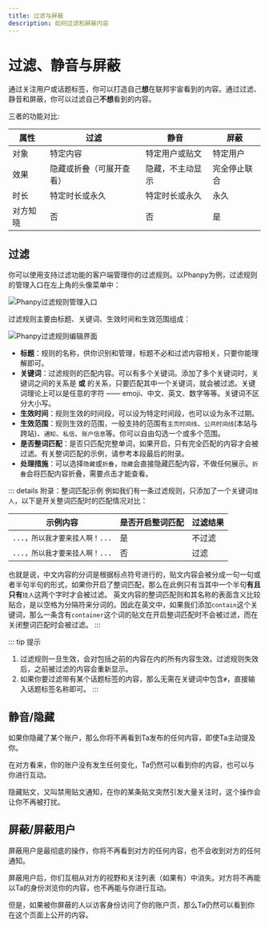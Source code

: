 ```yaml
---
title: 过滤与屏蔽
description: 如何过滤和屏蔽内容
---
```


# 过滤、静音与屏蔽

通过关注用户或话题标签，你可以打造自己**想**在联邦宇宙看到的内容。通过过滤、静音和屏蔽，你可以过滤自己**不想**看到的内容。

三者的功能对比:

| 属性 | 过滤 | 静音 | 屏蔽 |
| --- | --- | --- | --- |
| 对象 | 特定内容 | 特定用户或贴文 | 特定用户 |
| 效果 | 隐藏或折叠（可展开查看） | 隐藏，不主动显示 | 完全停止联合 |
| 时长 | 特定时长或永久 | 特定时长或永久 | 永久 |
| 对方知晓 | 否 | 否 | 是 |

## 过滤

你可以使用支持过滤功能的客户端管理你的过滤规则。以Phanpy为例，过滤规则的管理入口在左上角的头像菜单中：

![Phanpy过滤规则管理入口](https://osraw-img.owu.one/2024/10/16/670f82868c861.png)

过滤规则主要由标题、关键词、生效时间和生效范围组成：

![Phanpy过滤规则编辑界面](https://osraw-img.owu.one/2024/10/16/670f8322f1f45.png)

- **标题**：规则的名称，供你识别和管理，标题不必和过滤内容相关，只要你能理解即可。
- **关键词**：过滤规则的匹配内容。可以有多个关键词。添加了多个关键词时，关键词之间的关系是 **或** 的关系，只要匹配其中一个关键词，就会被过滤。关键词理论上可以是任意的字符 —— emoji、中文、英文、数字等等。关键词不区分大小写。
- **生效时间**：规则生效的时间段，可以设为特定时间段，也可以设为永不过期。
- **生效范围**：规则生效的范围，一般支持的范围有`主页时间线`、`公共时间线`(本站与跨站)、`通知`、`私信`、`账户信息`等。你可以自由勾选一个或多个范围。
- **是否整词匹配**：是否只匹配完整单词，如果开启，只有完全匹配的内容才会被过滤。有关整词匹配的示例，请参考本段最后的附录。
- **处理措施**：可以选择`隐藏`或`折叠`，`隐藏`会直接隐藏匹配内容，不做任何展示。`折叠`会将匹配内容折叠，需要点击才能查看。

::: details 附录：整词匹配示例
例如我们有一条过滤规则，只添加了一个关键词`挂人`，以下是开关整词匹配时的匹配情况对比：

| 示例内容 | 是否开启整词匹配 | 过滤结果 |
| --- | --- | --- |
| `...，所以我才要来挂人啊！...` | 是 | 不过滤 |
| `...，所以我才要来挂人啊！...` | 否 | 过滤 |

也就是说，中文内容的分词是根据标点符号进行的，贴文内容会被分成一句一句或者半句半句的形式，如果你开启了整词匹配，那么在此例只有当其中一个半句**有且只有**`挂人`这两个字时才会被过滤。
英文内容的整词匹配则和其名称的表面含义比较贴合，是以空格为分隔符来分词的。因此在英文中，如果我们添加`contain`这个关键词，那么一条含有`container`这个词的贴文在开启整词匹配时不会被过滤，而在关闭整词匹配时会被过滤。
:::

::: tip 提示
1. 过滤规则一旦生效，会对包括之前的内容在内的所有内容生效。过滤规则失效后，之前被过滤的内容会重新显示。
2. 如果你要过滤带有某个话题标签的内容，那么无需在关键词中包含`#`，直接输入话题标签名称即可。
:::

## 静音/隐藏

如果你隐藏了某个账户，那么你将不再看到Ta发布的任何内容，即使Ta主动提及你。

在对方看来，你的账户没有发生任何变化，Ta仍然可以看到你的内容，也可以与你进行互动。

隐藏贴文，又叫禁用贴文通知，在你的某条贴文突然引发大量关注时，这个操作会让你不再被打扰。

## 屏蔽/屏蔽用户

屏蔽用户是最彻底的操作，你将不再看到对方的任何内容，也不会收到对方的任何通知。

屏蔽用户后，你们互相从对方的视野和关注列表（如果有）中消失。对方将不再能以Ta的身份浏览你的内容，也不再能与你进行互动。

但是，如果被你屏蔽的人以访客身份访问了你的账户页，那么Ta仍然可以看到你在这个页面上公开的内容。
